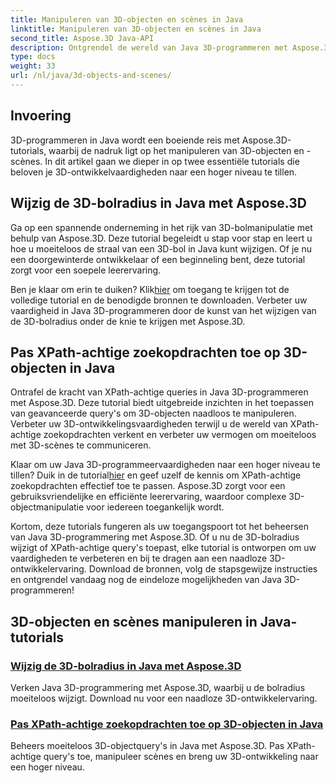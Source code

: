 ```yaml
---
title: Manipuleren van 3D-objecten en scènes in Java
linktitle: Manipuleren van 3D-objecten en scènes in Java
second_title: Aspose.3D Java-API
description: Ontgrendel de wereld van Java 3D-programmeren met Aspose.3D-tutorials. Leer hoe u de bolradius kunt wijzigen en moeiteloos XPath-achtige zoekopdrachten kunt toepassen voor een naadloze 3D-ontwikkeling.
type: docs
weight: 33
url: /nl/java/3d-objects-and-scenes/
---
```

## Invoering

3D-programmeren in Java wordt een boeiende reis met Aspose.3D-tutorials, waarbij de nadruk ligt op het manipuleren van 3D-objecten en -scènes. In dit artikel gaan we dieper in op twee essentiële tutorials die beloven je 3D-ontwikkelvaardigheden naar een hoger niveau te tillen.

## Wijzig de 3D-bolradius in Java met Aspose.3D
Ga op een spannende onderneming in het rijk van 3D-bolmanipulatie met behulp van Aspose.3D. Deze tutorial begeleidt u stap voor stap en leert u hoe u moeiteloos de straal van een 3D-bol in Java kunt wijzigen. Of je nu een doorgewinterde ontwikkelaar of een beginneling bent, deze tutorial zorgt voor een soepele leerervaring.

 Ben je klaar om erin te duiken? Klik[hier](./modify-sphere-radius/) om toegang te krijgen tot de volledige tutorial en de benodigde bronnen te downloaden. Verbeter uw vaardigheid in Java 3D-programmeren door de kunst van het wijzigen van de 3D-bolradius onder de knie te krijgen met Aspose.3D.

## Pas XPath-achtige zoekopdrachten toe op 3D-objecten in Java
Ontrafel de kracht van XPath-achtige queries in Java 3D-programmeren met Aspose.3D. Deze tutorial biedt uitgebreide inzichten in het toepassen van geavanceerde query's om 3D-objecten naadloos te manipuleren. Verbeter uw 3D-ontwikkelingsvaardigheden terwijl u de wereld van XPath-achtige zoekopdrachten verkent en verbeter uw vermogen om moeiteloos met 3D-scènes te communiceren.

 Klaar om uw Java 3D-programmeervaardigheden naar een hoger niveau te tillen? Duik in de tutorial[hier](./xpath-like-object-queries/) en geef uzelf de kennis om XPath-achtige zoekopdrachten effectief toe te passen. Aspose.3D zorgt voor een gebruiksvriendelijke en efficiënte leerervaring, waardoor complexe 3D-objectmanipulatie voor iedereen toegankelijk wordt.

Kortom, deze tutorials fungeren als uw toegangspoort tot het beheersen van Java 3D-programmering met Aspose.3D. Of u nu de 3D-bolradius wijzigt of XPath-achtige query's toepast, elke tutorial is ontworpen om uw vaardigheden te verbeteren en bij te dragen aan een naadloze 3D-ontwikkelervaring. Download de bronnen, volg de stapsgewijze instructies en ontgrendel vandaag nog de eindeloze mogelijkheden van Java 3D-programmeren!
## 3D-objecten en scènes manipuleren in Java-tutorials
### [Wijzig de 3D-bolradius in Java met Aspose.3D](./modify-sphere-radius/)
Verken Java 3D-programmering met Aspose.3D, waarbij u de bolradius moeiteloos wijzigt. Download nu voor een naadloze 3D-ontwikkelervaring.
### [Pas XPath-achtige zoekopdrachten toe op 3D-objecten in Java](./xpath-like-object-queries/)
Beheers moeiteloos 3D-objectquery's in Java met Aspose.3D. Pas XPath-achtige query's toe, manipuleer scènes en breng uw 3D-ontwikkeling naar een hoger niveau.